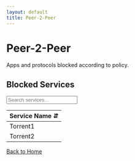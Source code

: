 ```yaml
---
layout: default
title: Peer-2-Peer
---
```


# Peer-2-Peer

Apps and protocols blocked according to policy.

## Blocked Services

<div class="table-responsive">
  <input type="text" id="searchInput" class="form-control mb-3" placeholder="Search services...">
  <table class="table table-striped table-hover" id="dataTable">
    <thead>
      <tr>
        <th onclick="sortTable(0)">Service Name <span class="sort-icon">⇵</span></th>
      </tr>
    </thead>
    <tbody>
      <tr><td>Torrent1</td></tr>
      <tr><td>Torrent2</td></tr>
    </tbody>
  </table>
</div>

<a href="{{ site.baseurl }}/" class="btn btn-primary">Back to Home</a>

<script>
function sortTable(n) {
  var table, rows, switching, i, x, y, shouldSwitch, dir, switchcount = 0;
  table = document.getElementById("dataTable");
  switching = true;
  dir = "asc";
  while (switching) {
    switching = false;
    rows = table.rows;
    for (i = 1; i < (rows.length - 1); i++) {
      shouldSwitch = false;
      x = rows[i].getElementsByTagName("TD")[n];
      y = rows[i + 1].getElementsByTagName("TD")[n];
      if (dir == "asc") {
        if (x.innerHTML.toLowerCase() > y.innerHTML.toLowerCase()) {
          shouldSwitch = true;
          break;
        }
      } else if (dir == "desc") {
        if (x.innerHTML.toLowerCase() < y.innerHTML.toLowerCase()) {
          shouldSwitch = true;
          break;
        }
      }
    }
    if (shouldSwitch) {
      rows[i].parentNode.insertBefore(rows[i + 1], rows[i]);
      switching = true;
      switchcount++;
    } else {
      if (switchcount == 0 && dir == "asc") {
        dir = "desc";
        switching = true;
      }
    }
  }
}

document.getElementById('searchInput').addEventListener('keyup', function() {
  var input, filter, table, tr, td, i, txtValue;
  input = document.getElementById("searchInput");
  filter = input.value.toLowerCase();
  table = document.getElementById("dataTable");
  tr = table.getElementsByTagName("tr");
  for (i = 1; i < tr.length; i++) {
    td = tr[i].getElementsByTagName("td")[0];
    if (td) {
      txtValue = td.textContent || td.innerText;
      if (txtValue.toLowerCase().indexOf(filter) > -1) {
        tr[i].style.display = "";
      } else {
        tr[i].style.display = "none";
      }
    }
  }
});
</script>